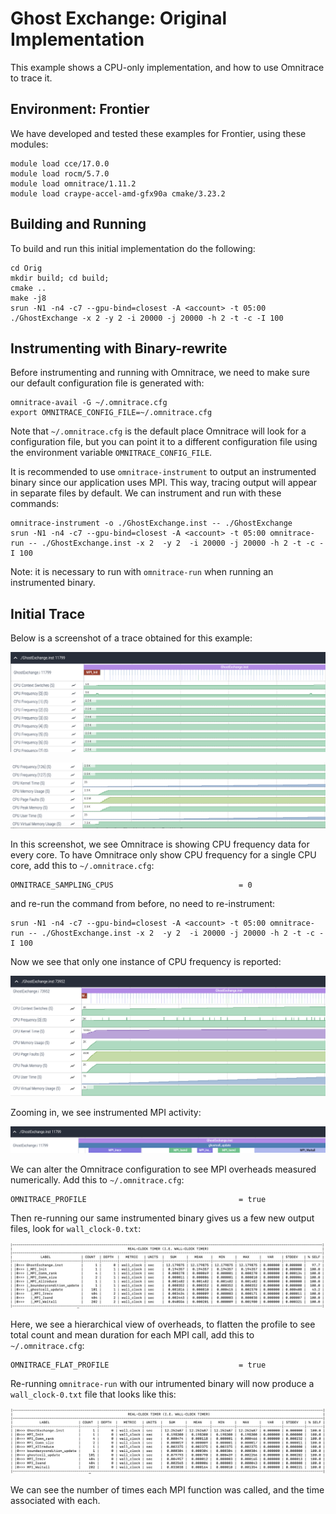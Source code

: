 # Ghost Exchange: Original Implementation

This example shows a CPU-only implementation, and how to use Omnitrace to trace it.

## Environment: Frontier

We have developed and tested these examples for Frontier, using these modules:

```
module load cce/17.0.0
module load rocm/5.7.0
module load omnitrace/1.11.2
module load craype-accel-amd-gfx90a cmake/3.23.2
```

## Building and Running

To build and run this initial implementation do the following:

```
cd Orig
mkdir build; cd build;
cmake ..
make -j8
srun -N1 -n4 -c7 --gpu-bind=closest -A <account> -t 05:00 ./GhostExchange -x 2 -y 2 -i 20000 -j 20000 -h 2 -t -c -I 100
```

## Instrumenting with Binary-rewrite

Before instrumenting and running with Omnitrace, we need to make sure our default configuration file is generated with:

```
omnitrace-avail -G ~/.omnitrace.cfg
export OMNITRACE_CONFIG_FILE=~/.omnitrace.cfg
```

Note that `~/.omnitrace.cfg` is the default place Omnitrace will look for a configuration file, but 
you can point it to a different configuration file using the environment variable `OMNITRACE_CONFIG_FILE`.

It is recommended to use `omnitrace-instrument` to output an instrumented binary since our application uses MPI. This way, tracing output will appear in separate files by default. We can instrument and run with these commands:

```
omnitrace-instrument -o ./GhostExchange.inst -- ./GhostExchange
srun -N1 -n4 -c7 --gpu-bind=closest -A <account> -t 05:00 omnitrace-run -- ./GhostExchange.inst -x 2  -y 2  -i 20000 -j 20000 -h 2 -t -c -I 100
```

Note: it is necessary to run with `omnitrace-run` when running an instrumented binary.

## Initial Trace

Below is a screenshot of a trace obtained for this example:
<p><img src="orig_0.png"/></p>
<p><img src="orig_1.png"/></p>

In this screenshot, we see Omnitrace is showing CPU frequency data for every core.
To have Omnitrace only show CPU frequency for a single CPU core, add this to `~/.omnitrace.cfg`:

```
OMNITRACE_SAMPLING_CPUS                            = 0
```

and re-run the command from before, no need to re-instrument:

```
srun -N1 -n4 -c7 --gpu-bind=closest -A <account> -t 05:00 omnitrace-run -- ./GhostExchange.inst -x 2  -y 2  -i 20000 -j 20000 -h 2 -t -c -I 100
```

Now we see that only one instance of CPU frequency is reported:

<p><img src="orig_3_sample_1cpu.png"/></p>

Zooming in, we see instrumented MPI activity:

<p><img src="orig_2_zoom_in.png"/></p>

We can alter the Omnitrace configuration to see MPI overheads measured numerically. Add this to `~/.omnitrace.cfg`:

```
OMNITRACE_PROFILE                                  = true
```

Then re-running our same instrumented binary gives us a few new output files, look for `wall_clock-0.txt`:

<p><img src="profile.png"/></p>

Here, we see a hierarchical view of overheads, to flatten the profile to see total count and mean duration for each MPI call, add this to `~/.omnitrace.cfg`:

```
OMNITRACE_FLAT_PROFILE                             = true
```

Re-running `omnitrace-run` with our intrumented binary will now produce a `wall_clock-0.txt` file that looks like this:

<p><img src="flat_profile.png"/></p>

We can see the number of times each MPI function was called, and the time associated with each.
